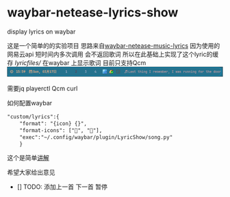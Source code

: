 # waybar-netease-lyrics-show
display lyrics on waybar

这是一个简单的的实验项目 思路来自[waybar-netease-music-lyrics](https://github.com/kangxiaoju/waybar-netease-music-lyrics)
因为使用的网易云api 短时间内多次调用 会不返回歌词 所以在此基础上实现了这个lyric的缓存 *lyricfiles/*
在waybar 上显示歌词 目前只支持Qcm
![显示图片](./images/showbar)

需要jq playerctl Qcm curl

如何配置waybar

```
"custom/lyrics":{
    "format": "{icon} {}",
    "format-icons": ["", ""],
    "exec":"~/.config/waybar/plugin/LyricShow/song.py"
    }
```
这个是简单[讲解](https://apple115.github.io/2024/03/18/waybar-netease-lyrics-show%E7%9A%84%E8%AE%B2%E8%A7%A3/)

希望大家给出意见

- [] TODO: 添加上一首 下一首  暂停
